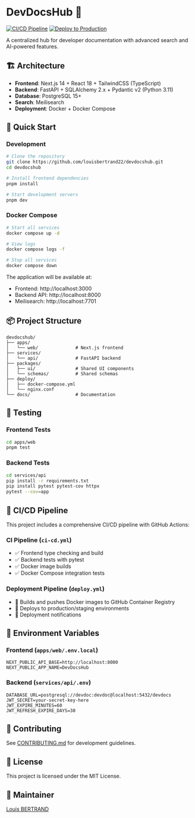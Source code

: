 # DevDocsHub 🚀

[![CI/CD Pipeline](https://github.com/louisbertrand22/devdocshub/actions/workflows/ci-cd.yml/badge.svg)](https://github.com/louisbertrand22/devdocshub/actions/workflows/ci-cd.yml)
[![Deploy to Production](https://github.com/louisbertrand22/devdocshub/actions/workflows/deploy.yml/badge.svg)](https://github.com/louisbertrand22/devdocshub/actions/workflows/deploy.yml)

A centralized hub for developer documentation with advanced search and AI-powered features.

## 🏗️ Architecture

- **Frontend**: Next.js 14 + React 18 + TailwindCSS (TypeScript)
- **Backend**: FastAPI + SQLAlchemy 2.x + Pydantic v2 (Python 3.11)
- **Database**: PostgreSQL 15+
- **Search**: Meilisearch
- **Deployment**: Docker + Docker Compose

## 🚀 Quick Start

### Development

```bash
# Clone the repository
git clone https://github.com/louisbertrand22/devdocshub.git
cd devdocshub

# Install frontend dependencies
pnpm install

# Start development servers
pnpm dev
```

### Docker Compose

```bash
# Start all services
docker compose up -d

# View logs
docker compose logs -f

# Stop all services
docker compose down
```

The application will be available at:
- Frontend: http://localhost:3000
- Backend API: http://localhost:8000
- Meilisearch: http://localhost:7701

## 📦 Project Structure

```
devdocshub/
├── apps/
│   └── web/              # Next.js frontend
├── services/
│   └── api/              # FastAPI backend
├── packages/
│   ├── ui/               # Shared UI components
│   └── schemas/          # Shared schemas
├── deploy/
│   ├── docker-compose.yml
│   └── nginx.conf
└── docs/                 # Documentation
```

## 🧪 Testing

### Frontend Tests

```bash
cd apps/web
pnpm test
```

### Backend Tests

```bash
cd services/api
pip install -r requirements.txt
pip install pytest pytest-cov httpx
pytest --cov=app
```

## 🔄 CI/CD Pipeline

This project includes a comprehensive CI/CD pipeline with GitHub Actions:

### CI Pipeline (`ci-cd.yml`)
- ✅ Frontend type checking and build
- ✅ Backend tests with pytest
- ✅ Docker image builds
- ✅ Docker Compose integration tests

### Deployment Pipeline (`deploy.yml`)
- 🚢 Builds and pushes Docker images to GitHub Container Registry
- 🚀 Deploys to production/staging environments
- 📢 Deployment notifications

## 📝 Environment Variables

### Frontend (`apps/web/.env.local`)

```env
NEXT_PUBLIC_API_BASE=http://localhost:8000
NEXT_PUBLIC_APP_NAME=DevDocsHub
```

### Backend (`services/api/.env`)

```env
DATABASE_URL=postgresql://devdoc:devdoc@localhost:5432/devdocs
JWT_SECRET=your-secret-key-here
JWT_EXPIRE_MINUTES=60
JWT_REFRESH_EXPIRE_DAYS=30
```

## 🤝 Contributing

See [CONTRIBUTING.md](apps/docs/frontend/CONTRIBUTING.md) for development guidelines.

## 📄 License

This project is licensed under the MIT License.

## 👥 Maintainer

[Louis BERTRAND](https://github.com/louisbertrand22)

